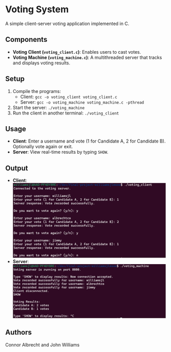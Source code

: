 # Voting System

A simple client-server voting application implemented in C.

## Components
- **Voting Client (`voting_client.c`)**: Enables users to cast votes.
- **Voting Machine (`voting_machine.c`)**: A multithreaded server that tracks and displays voting results.

## Setup
1. Compile the programs:
   - Client: `gcc -o voting_client voting_client.c`
   - Server: `gcc -o voting_machine voting_machine.c -pthread`
2. Start the server: `./voting_machine`
3. Run the client in another terminal: `./voting_client`

## Usage
- **Client**: Enter a username and vote (1 for Candidate A, 2 for Candidate B). Optionally vote again or exit.
- **Server**: View real-time results by typing `SHOW`.

## Output
- **Client**: ![Voting Client Output](Voting_Client_Output.png)
- **Server**: ![Voting Machine Output](Voting_Machine_Output.png)

## Authors
Connor Albrecht and John Williams
